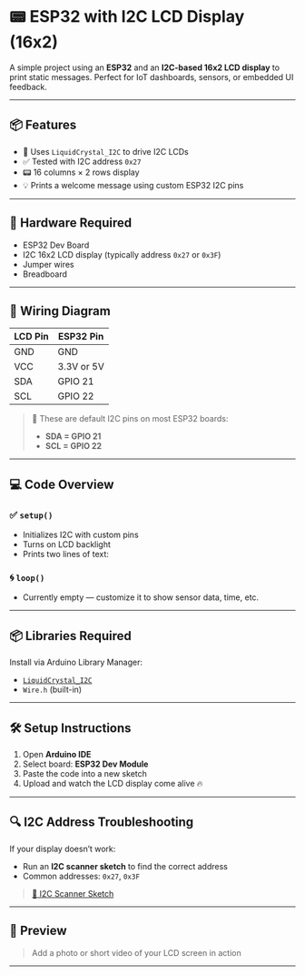 # 📟 ESP32 with I2C LCD Display (16x2)

A simple project using an **ESP32** and an **I2C-based 16x2 LCD display** to print static messages. Perfect for IoT dashboards, sensors, or embedded UI feedback.

---

## 📦 Features

- 🧠 Uses `LiquidCrystal_I2C` to drive I2C LCDs
- ✅ Tested with I2C address `0x27`
- 📟 16 columns × 2 rows display
- 💡 Prints a welcome message using custom ESP32 I2C pins

---

## 🧰 Hardware Required

- ESP32 Dev Board
- I2C 16x2 LCD display (typically address `0x27` or `0x3F`)
- Jumper wires
- Breadboard

---

## 🔌 Wiring Diagram

| LCD Pin | ESP32 Pin |
|---------|-----------|
| GND     | GND       |
| VCC     | 3.3V or 5V |
| SDA     | GPIO 21   |
| SCL     | GPIO 22   |

> 📍 These are default I2C pins on most ESP32 boards:
> - **SDA = GPIO 21**
> - **SCL = GPIO 22**

---

## 💻 Code Overview

### ✅ `setup()`
- Initializes I2C with custom pins
- Turns on LCD backlight
- Prints two lines of text:

### 🌀 `loop()`
- Currently empty — customize it to show sensor data, time, etc.

---

## 📦 Libraries Required

Install via Arduino Library Manager:

- [`LiquidCrystal_I2C`](https://github.com/johnrickman/LiquidCrystal_I2C)
- `Wire.h` (built-in)

---

## 🛠️ Setup Instructions

1. Open **Arduino IDE**
2. Select board: **ESP32 Dev Module**
3. Paste the code into a new sketch
4. Upload and watch the LCD display come alive 🔥

---

## 🔍 I2C Address Troubleshooting

If your display doesn’t work:
- Run an **I2C scanner sketch** to find the correct address
- Common addresses: `0x27`, `0x3F`

> [📜 I2C Scanner Sketch](https://playground.arduino.cc/Main/I2cScanner/)

---

## 📸 Preview

> Add a photo or short video of your LCD screen in action

---
